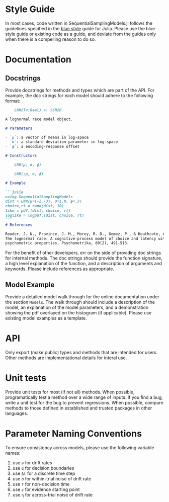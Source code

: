 # Style Guide

In most cases, code written in SequentialSamplingModels.jl follows the guidelines specified in the [blue style](https://github.com/invenia/BlueStyle) guide for Julia. Please use the blue style guide or existing code as a guide, and deviate from the guides only when there is a compelling reason to do so.

# Documentation

## Docstrings

Provide docstrings for methods and types which are part of the API. For example, the doc strings for each model should adhere to the following format:

````markdown
    LNR{T<:Real} <: SSM2D

A lognormal race model object. 

# Parameters 

- `μ`: a vector of means in log-space
- `σ`: a standard deviation parameter in log-space
- `ϕ`: a encoding-response offset

# Constructors

    LNR(μ, σ, ϕ)

    LNR(;μ, σ, ϕ)

# Example

```julia
using SequentialSamplingModels
dist = LNR(μ=[-2,-3], σ=1.0, ϕ=.3)
choice,rt = rand(dist, 10)
like = pdf.(dist, choice, rt)
loglike = logpdf.(dist, choice, rt)
```
# References

Rouder, J. N., Province, J. M., Morey, R. D., Gomez, P., & Heathcote, A. (2015). 
The lognormal race: A cognitive-process model of choice and latency with desirable 
psychometric properties. Psychometrika, 80(2), 491-513.
````

For the benefit of other developers, err on the side of providing doc strings for internal methods. The doc strings should provide the function signature, a high level explanation of the function, and a description of arguments and keywords. Please include references as appropriate. 

## Model Example

Provide a detailed model walk through for the online documentation under the section `Models`. The walk through should include a description of the model, an explanation of the model parameters, and a demonstration showing the pdf overlayed on the histogram (if applicable). Please use existing model examples as a template. 

# API

Only export (make public) types and methods that are intended for users. Other methods are implementational details for interal use. 

# Unit tests

Provide unit tests for most (if not all) methods. When possible, programatically test a method over a wide range of inputs. If you find a bug, write a unit test for the bug to prevent regressions. When possible, compare methods to those defined in established and trusted packages in other languages.  

# Parameter Naming Conventions
To ensure consistency across models, please use the following variable names:

1. use `ν` for drift rates
2. use `α` for decision boundaries
3. use `Δt` for a discrete time step
4. use `σ` for within-trial noise of drift rate  
5. use `τ` for non-decision time
6. use `z` for evidence starting point
7. use `η` for across-trial noise of drift rate